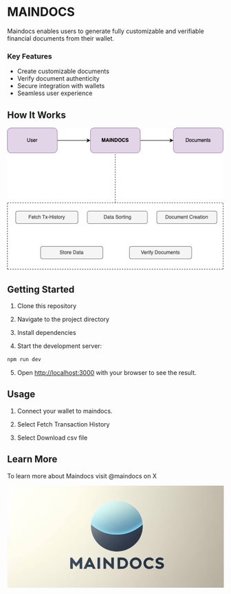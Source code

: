 # MAINDOCS

Maindocs enables users to generate fully customizable and verifiable financial documents from their wallet.

### Key Features
- Create customizable documents
- Verify document authenticity
- Secure integration with wallets
- Seamless user experience


## How It Works

![logo](maindocs.drawio.light.png)




## Getting Started

1. Clone this repository

2. Navigate to the project directory

3. Install dependencies

4. Start the development server:

```bash
npm run dev
```

5. Open [http://localhost:3000](http://localhost:3000) with your browser to see the result.

## Usage

1. Connect your wallet to maindocs.

2. Select Fetch Transaction History

3. Select Download csv file


## Learn More

To learn more about Maindocs visit @maindocs on X




![logo](high_res.png)



